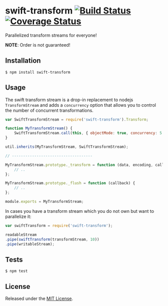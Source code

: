 # swift-transform [![Build Status](https://travis-ci.org/IndigoUnited/node-swift-transform.svg?branch=master)](https://travis-ci.org/IndigoUnited/node-swift-transform) [![Coverage Status](https://coveralls.io/repos/IndigoUnited/node-swift-transform/badge.png?branch=master)](https://coveralls.io/r/IndigoUnited/node-swift-transform?branch=master)

Parallelized transform streams for everyone!

**NOTE**: Order is not guaranteed!


## Installation

`$ npm install swift-transform`


## Usage

The swift transform stream is a drop-in replacement to nodejs `TransformStream` and adds a `concurrency` option that allows you to control the number of concurrent transformations.

```js
var SwiftTransformStream = require('swift-transform').Transform;

function MyTransformStream() {
    SwiftTransformStream.call(this, { objectMode: true, concurrency: 5 });
}

util.inherits(MyTransformStream, SwiftTransformStream);

// ------------------------------------

MyTransformStream.prototype._transform = function (data, encoding, callback) {
    // ..
};

MyTransformStream.prototype._flush = function (callback) {
    // ..
};

module.exports = MyTransformStream;
```

In cases you have a transform stream which you do not own but want to parallelize it:

```js
var swiftTransform = require('swift-transform');

readableStream
.pipe(swiftTransform(transformStream, 10))
.pipe(writableStream);
```


## Tests

`$ npm test`


## License

Released under the [MIT License](http://www.opensource.org/licenses/mit-license.php).
